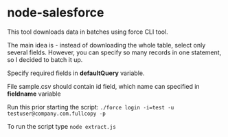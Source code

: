 # node-salesforce
This tool downloads data in batches using force CLI tool.

The main idea is - instead of downloading the whole table, 
select only several fields. However, you can specify so many
records in one statement, so I decided to batch it up.

Specify required fields in **defaultQuery** variable.

File sample.csv should contain id field, which name can specified
in **fieldname** variable

Run this prior starting the script:
`./force login -i=test -u testuser@company.com.fullcopy -p`


To run the script type
`node extract.js`